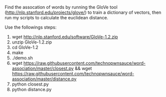 Find the assocation of words by running the GloVe tool (http://nlp.stanford.edu/projects/glove/) to train a dictionary of vectors, then run my scripts to calculate the euclidean distance.

Use the followings steps:

1. wget  http://nlp.stanford.edu/software/GloVe-1.2.zip
2. unzip GloVe-1.2.zip
3. cd GloVe-1.2
4. make
5. ./demo.sh
6. wget https://raw.githubusercontent.com/technopwnsauce/word-association/master/closest.py && wget https://raw.githubusercontent.com/technopwnsauce/word-association/master/distance.py
7. python closest.py
8. python distance.py


